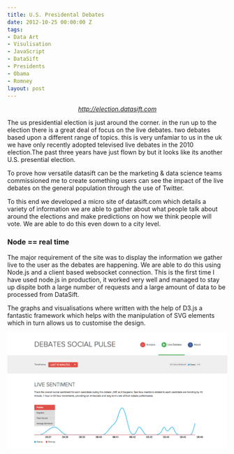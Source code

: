 ```yaml
---
title: U.S. Presidental Debates
date: 2012-10-25 00:00:00 Z
tags:
- Data Art
- Visulisation
- JavaScript
- DataSift
- Presidents
- Obama
- Romney
layout: post
---
```


<p style="font-size: 14px; text-align: center;"><em><a href="http://election.datasift.com">http://election.datasift.com</a></em></p>

The us presidential election is just around the corner. in the run up to the election there is a great deal of focus on the live debates. two debates based upon a different range of topics. this is very unfamiar to us in the uk we have only recently adopted televised live debates in the 2010 election.The past three years have just flown by but it looks like its another U.S. presential election.

To prove how versatile datasift can be the marketing & data science teams commissioned me to create something users can see the impact of the live debates on the general population through the use of Twitter.

To this end we developed a micro site of datasift.com which details a variety of information we are able to gather about what people talk about around the elections and make predictions on how we think people will vote. We are able to do this even down to a city level.

<h3><span>Node == real time</span></h3>

The major requirement of the site was to display the information we gather live to the user as the debates are happening. We are able to do this using Node.js and a client based websocket connection. This is the first time I have used node.js in production, it worked very well and managed to stay up dispite both a large number of requests and a large amount of data to be processed from DataSift.

The graphs and visualisations where written with the help of D3.js a fantastic framework which helps with the manipulation of SVG elements which in turn allows us to customise the design.

<img class="last" src="/assets/images/posts/election.png" alt="election.datasift.com" />